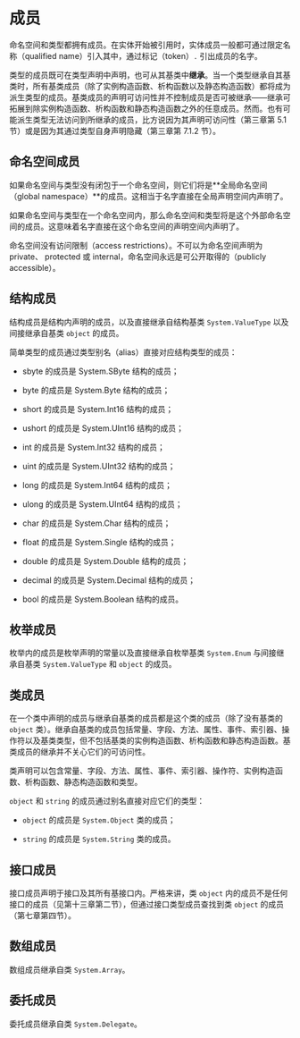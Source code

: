 # 成员

命名空间和类型都拥有成员。在实体开始被引用时，实体成员一般都可通过限定名称（qualified name）引入其中，通过标记（token）`.` 引出成员的名字。

类型的成员既可在类型声明中声明，也可从其基类中**继承**。当一个类型继承自其基类时，所有基类成员（除了实例构造函数、析构函数以及静态构造函数）都将成为派生类型的成员。基类成员的声明可访问性并不控制成员是否可被继承——继承可拓展到除实例构造函数、析构函数和静态构造函数之外的任意成员。然而。也有可能派生类型无法访问到所继承的成员，比方说因为其声明可访问性（第三章第 5.1 节）或是因为其通过类型自身声明隐藏（第三章第 7.1.2 节）。

## 命名空间成员

如果命名空间与类型没有闭包于一个命名空间，则它们将是**全局命名空间（global namespace）**的成员。这相当于名字直接在全局声明空间内声明了。

如果命名空间与类型在一个命名空间内，那么命名空间和类型将是这个外部命名空间的成员。这意味着名字直接在这个命名空间的声明空间内声明了。

命名空间没有访问限制（access restrictions）。不可以为命名空间声明为 private、 protected 或 internal，命名空间永远是可公开取得的（publicly accessible）。

## 结构成员

结构成员是结构内声明的成员，以及直接继承自结构基类 `System.ValueType` 以及间接继承自基类 `object` 的成员。

简单类型的成员通过类型别名（alias）直接对应结构类型的成员：

- sbyte 的成员是 System.SByte 结构的成员；

- byte 的成员是 System.Byte 结构的成员；

- short 的成员是 System.Int16 结构的成员；

- ushort 的成员是 System.UInt16 结构的成员；

- int 的成员是 System.Int32 结构的成员；

- uint 的成员是 System.UInt32 结构的成员；

- long 的成员是 System.Int64 结构的成员；

- ulong 的成员是 System.UInt64 结构的成员；

- char 的成员是 System.Char 结构的成员；

- float 的成员是 System.Single 结构的成员；

- double 的成员是 System.Double 结构的成员；

- decimal 的成员是 System.Decimal 结构的成员；

- bool 的成员是 System.Boolean 结构的成员。

## 枚举成员

枚举内的成员是枚举声明的常量以及直接继承自枚举基类 `System.Enum` 与间接继承自基类 `System.ValueType` 和 `object` 的成员。

## 类成员

在一个类中声明的成员与继承自基类的成员都是这个类的成员（除了没有基类的 `object` 类）。继承自基类的成员包括常量、字段、方法、属性、事件、索引器、操作符以及基类类型，但不包括基类的实例构造函数、析构函数和静态构造函数。基类成员的继承并不关心它们的可访问性。

类声明可以包含常量、字段、方法、属性、事件、索引器、操作符、实例构造函数、析构函数、静态构造函数和类型。

`object` 和 `string` 的成员通过别名直接对应它们的类型：

- `object` 的成员是 `System.Object` 类的成员；

- `string` 的成员是 `System.String` 类的成员。

## 接口成员

接口成员声明于接口及其所有基接口内。严格来讲，类 `object` 内的成员不是任何接口的成员（见第十三章第二节），但通过接口类型成员查找到类 `object` 的成员（第七章第四节）。

## 数组成员

数组成员继承自类 `System.Array`。

## 委托成员

委托成员继承自类 `System.Delegate`。







